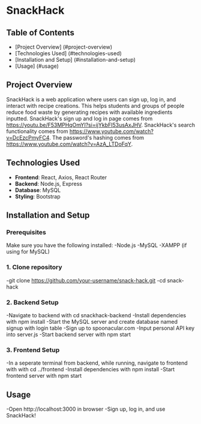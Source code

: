 # SnackHack


## Table of Contents
- [Project Overview] (#project-overview)
- [Technologies Used] (#technologies-used)
- [Installation and Setup] (#installation-and-setup)
- [Usage] (#usage)

## Project Overview
SnackHack is a web application where users can sign up, log in, and interact with recipe creations. This helps students and groups of people reduce food waste by generating recipes with available ingredients inputted.
SnackHack's sign up and log in page comes from https://youtu.be/F53MPHqOmYI?si=ijYkbFI53usAxJHV.
SnackHack's search functionality comes from https://www.youtube.com/watch?v=DcEzcPmyFC4.
The password's hashing comes from https://www.youtube.com/watch?v=AzA_LTDoFqY.

## Technologies Used
- **Frontend**: React, Axios, React Router
- **Backend**: Node.js, Express
- **Database**: MySQL
- **Styling**: Bootstrap

## Installation and Setup

### Prerequisites
Make sure you have the following installed:
-Node.js
-MySQL
-XAMPP (if using for MySQL)

### 1. Clone repository
-git clone https://github.com/your-username/snack-hack.git
-cd snack-hack

### 2. Backend Setup
-Navigate to backend with cd snackhack-backend
-Install dependencies with npm  install
-Start the MySQL server and create database named signup with login table
-Sign up to spoonacular.com
-Input personal API key into server.js
-Start backend server with npm start

### 3. Frontend Setup
-In a seperate terminal from backend, while running, navigate to frontend with with cd ../frontend
-Install dependencies with npm install
-Start frontend server with npm start

## Usage
-Open http://localhost:3000 in browser
-Sign up, log in, and use SnackHack!




